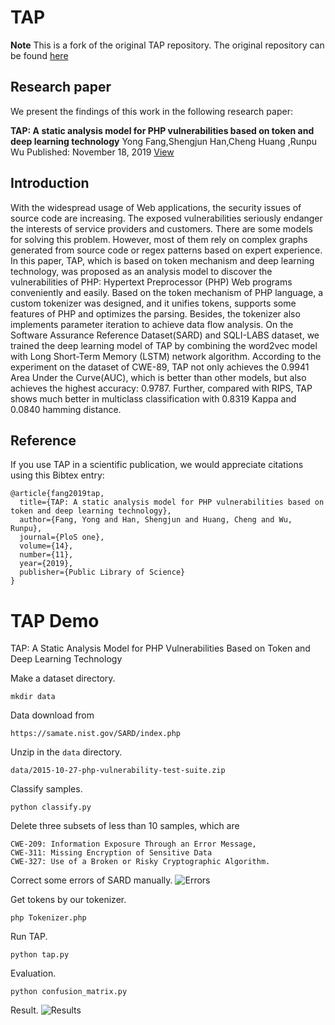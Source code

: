 # TAP

**Note**
This is a fork of the original TAP repository. The original repository can be found [here](https://github.com/das-lab/TAP)

## Research paper

We present the findings of this work in the following research paper:

**TAP: A static analysis model for PHP vulnerabilities based on token and deep learning technology**
Yong Fang,Shengjun Han,Cheng Huang ,Runpu Wu
Published: November 18, 2019
[View](https://doi.org/10.1371/journal.pone.0225196)

## Introduction

With the widespread usage of Web applications, the security issues of source code are increasing. The exposed vulnerabilities seriously endanger the interests of service providers and customers. There are some models for solving this problem. However, most of them rely on complex graphs generated from source code or regex patterns based on expert experience. In this paper, TAP, which is based on token mechanism and deep learning technology, was proposed as an analysis model to discover the vulnerabilities of PHP: Hypertext Preprocessor (PHP) Web programs conveniently and easily. Based on the token mechanism of PHP language, a custom tokenizer was designed, and it unifies tokens, supports some features of PHP and optimizes the parsing. Besides, the tokenizer also implements parameter iteration to achieve data flow analysis. On the Software Assurance Reference Dataset(SARD) and SQLI-LABS dataset, we trained the deep learning model of TAP by combining the word2vec model with Long Short-Term Memory (LSTM) network algorithm. According to the experiment on the dataset of CWE-89, TAP not only achieves the 0.9941 Area Under the Curve(AUC), which is better than other models, but also achieves the highest accuracy: 0.9787. Further, compared with RIPS, TAP shows much better in multiclass classification with 0.8319 Kappa and 0.0840 hamming distance.


## Reference

If you use TAP in a scientific publication, we would appreciate citations using this Bibtex entry:

```
@article{fang2019tap,
  title={TAP: A static analysis model for PHP vulnerabilities based on token and deep learning technology},
  author={Fang, Yong and Han, Shengjun and Huang, Cheng and Wu, Runpu},
  journal={PloS one},
  volume={14},
  number={11},
  year={2019},
  publisher={Public Library of Science}
}
```

# TAP Demo

TAP: A Static Analysis Model for PHP Vulnerabilities Based on Token and Deep Learning Technology


Make a dataset directory.
```
mkdir data
```

Data download from
```
https://samate.nist.gov/SARD/index.php
```

Unzip in the `data` directory.
```
data/2015-10-27-php-vulnerability-test-suite.zip
```
 
Classify samples.
```
python classify.py
```

Delete three subsets of less than 10 samples, which are
```
CWE-209: Information Exposure Through an Error Message, 
CWE-311: Missing Encryption of Sensitive Data 
CWE-327: Use of a Broken or Risky Cryptographic Algorithm.
```

Correct some errors of SARD manually. 
![Errors](./sarderrors.png) 

Get tokens by our tokenizer.
```
php Tokenizer.php
```

Run TAP.
```
python tap.py
```

Evaluation.
```
python confusion_matrix.py
```

Result.
![Results](./result/tapcmNor.png)
